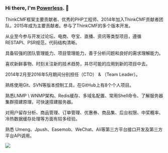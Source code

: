 ### Hi there, I'm [Powerless](https://wzxaini9.cn). 👋
  ThinkCMF框架主要贡献者、优秀的PHP工程师、2014年加入ThinkCMF贡献者团队，2015年成为主要贡献者。参与了ThinkCMF的多个版本开发。
  
  从业至今参与开发过论坛、电商、夺宝、直播、资讯等类型项目，遵循RESTAPI、PSR规范，代码结构清晰。
  
  具备较强的团队管理能力、项目管理能力，善于分析问题和良好的需求理解能力。
  
  喜欢新鲜事物、时刻关注新的技术趋势，并尽可能的应用到新的项目中去。
  
  2014年2月至2016年5月期间分别担任（CTO） & （Team Leader）。
  
  熟练使用Git、SVN等版本控制工具，在GitHub上有8个个人项目。
  
  熟悉LNMP \ WNMP架构、Redis缓存、多域名配置、常用Shell命令、了解服务器集群搭建原理，可快速搭建服务器。
  
  对用户留存分析、商品管理、订单管理、优惠券、商品集、后台权限、中奖概率、冷热数据缓存处理等方面有较多经验。
  
  熟悉 Umeng、Jpush、Easemob、WeChat、Ali等第三方平台接口开发及第三方平台API调用。

<img src="https://github-readme-stats.vercel.app/api?username=wzxaini9&show_icons=true&icon_color=0078e7&title_color=0078e7">

<!--
**wzxaini9/wzxaini9** is a ✨ _special_ ✨ repository because its `README.md` (this file) appears on your GitHub profile.

Here are some ideas to get you started:

- 🔭 I’m currently working on ...
- 🌱 I’m currently learning ...
- 👯 I’m looking to collaborate on ...
- 🤔 I’m looking for help with ...
- 💬 Ask me about ...
- 📫 How to reach me: ...
- 😄 Pronouns: ...
- ⚡ Fun fact: ...
-->
